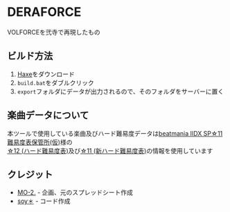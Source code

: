 # DERAFORCE
VOLFORCEを弐寺で再現したもの

## ビルド方法
1. [Haxe](https://haxe.org/)をダウンロード
2. `build.bat`をダブルクリック
3. `export`フォルダにデータが出力されるので、そのフォルダをサーバーに置く

## 楽曲データについて
本ツールで使用している楽曲及びハード難易度データは[beatmania IIDX SP☆11 難易度表保管所(仮)](https://w.atwiki.jp/bemani2sp11/)様の<br>
[☆12 (ハード難易度表)](https://w.atwiki.jp/bemani2sp11/pages/18.html)及び[☆11 (新ハード難易度表)](https://w.atwiki.jp/bemani2sp11/pages/21.html)の情報を使用しています

## クレジット
- [MO-2.](https://x.com/mo_2_period)	-	企画、元のスプレッドシート作成
- [soy＊](https://x.com/soy_asterisk)	-	コード作成
